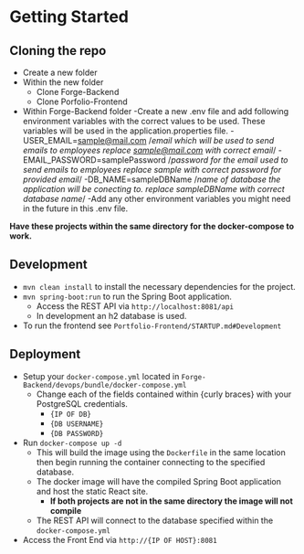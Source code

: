 # Getting Started
## Cloning the repo
- Create a new folder
- Within the new folder
    - Clone Forge-Backend
    - Clone Porfolio-Frontend
- Within Forge-Backend folder
    -Create a new .env file and add following environment variables with the correct values to be used. These
     variables will be used in the application.properties file.
        -USER_EMAIL=sample@mail.com  /*email which will be used to send emails to employees
                                         replace sample@mail.com with correct email*/
        -EMAIL_PASSWORD=samplePassword  /*password for the email used to send emails to employees
                                        replace sample with correct password for provided email*/
        -DB_NAME=sampleDBName  /*name of database the application will be conecting to.
                                replace sampleDBName with correct database name*/
    -Add any other environment variables you might need in the future in this .env file.

<b>Have these projects within the same directory for the docker-compose to work.</b>

## Development
- `mvn clean install` to install the necessary dependencies for the project.
- `mvn spring-boot:run` to run the Spring Boot application.
    - Access the REST API via `http://localhost:8081/api`
    - In development an h2 database is used.
- To run the frontend see `Portfolio-Frontend/STARTUP.md#Development`

## Deployment
- Setup your `docker-compose.yml` located in `Forge-Backend/devops/bundle/docker-compose.yml`
    - Change each of the fields contained within {curly braces} with your PostgreSQL credentials.
        - `{IP OF DB}`
        - `{DB USERNAME}`
        - `{DB PASSWORD}`
- Run `docker-compose up -d`
    - This will build the image using the `Dockerfile` in the same location then begin running the container connecting to the specified database.
    - The docker image will have the compiled Spring Boot application and host the static React site.
        - <b>If both projects are not in the same directory the image will not compile</b>
    - The REST API will connect to the database specified within the `docker-compose.yml`
- Access the Front End via `http://{IP OF HOST}:8081` 
